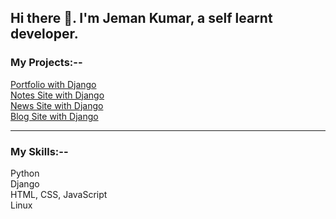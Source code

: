 ## Hi there 👋. I'm Jeman Kumar, a self learnt developer.

### My Projects:-- <br>
[Portfolio with Django](https://github.com/Jeman1997/New_Portfolio)<br>
[Notes Site with Django](https://duckduckgo.com)<br>
[News Site with Django](https://github.com/Jeman1997/News-App-Django-Final)<br>
[Blog Site with Django](https://github.com/Jeman1997/BlogAppDjangoFinal)<br>
***
### My Skills:-- <br>
Python <br>
Django <br>
HTML, CSS, JavaScript <br>
Linux <br>
